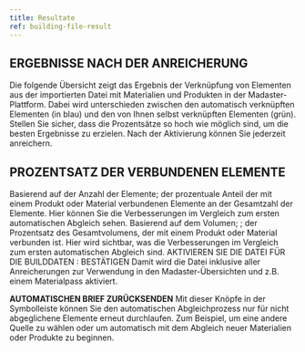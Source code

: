 ```yaml
---
title: Resultate
ref: building-file-result
---
```


## ERGEBNISSE NACH DER ANREICHERUNG
Die folgende Übersicht zeigt das Ergebnis der Verknüpfung von Elementen aus der importierten Datei mit Materialien und Produkten in der Madaster-Plattform. Dabei wird unterschieden zwischen den automatisch verknüpften Elementen (in blau) und den von Ihnen selbst verknüpften Elementen (grün). Stellen Sie sicher, dass die Prozentsätze so hoch wie möglich sind, um die besten Ergebnisse zu erzielen. Nach der Aktivierung können Sie jederzeit anreichern.

## PROZENTSATZ DER VERBUNDENEN ELEMENTE
Basierend auf der Anzahl der Elemente; der prozentuale Anteil der mit einem Produkt oder Material verbundenen Elemente an der Gesamtzahl der Elemente. Hier können Sie die Verbesserungen im Vergleich zum ersten automatischen Abgleich sehen.
Basierend auf dem Volumen; ; der Prozentsatz des Gesamtvolumens, der mit einem Produkt oder Material verbunden ist. Hier wird sichtbar, was die Verbesserungen im Vergleich zum ersten automatischen Abgleich sind.
AKTIVIEREN SIE DIE DATEI FÜR DIE BUILDDATEN : BESTÄTIGEN
Damit wird die Datei inklusive aller Anreicherungen zur Verwendung in den Madaster-Übersichten und z.B. einem Materialpass aktiviert.

**AUTOMATISCHEN BRIEF ZURÜCKSENDEN** Mit dieser Knöpfe in der Symbolleiste können Sie den automatischen Abgleichprozess nur für nicht abgeglichene Elemente erneut durchlaufen. Zum Beispiel, um eine andere Quelle zu wählen oder um automatisch mit dem Abgleich neuer Materialien oder Produkte zu beginnen.
